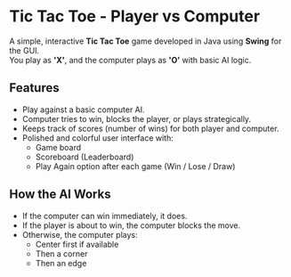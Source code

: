 # Tic Tac Toe - Player vs Computer

A simple, interactive **Tic Tac Toe** game developed in Java using **Swing** for the GUI.  
You play as **'X'**, and the computer plays as **'O'** with basic AI logic.

## Features

- Play against a basic computer AI.
- Computer tries to win, blocks the player, or plays strategically.
- Keeps track of scores (number of wins) for both player and computer.
- Polished and colorful user interface with:
  - Game board
  - Scoreboard (Leaderboard)
  - Play Again option after each game (Win / Lose / Draw)

## How the AI Works

- If the computer can win immediately, it does.
- If the player is about to win, the computer blocks the move.
- Otherwise, the computer plays:
  - Center first if available
  - Then a corner
  - Then an edge
